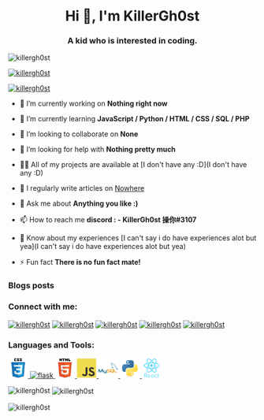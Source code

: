 <h1 align="center">Hi 👋, I'm KillerGh0st</h1>
<h3 align="center">A kid who is interested in coding.</h3>

<p align="left"> <img src="https://komarev.com/ghpvc/?username=killergh0st&label=Profile%20344views&color=0e75b6&style=flat" alt="killergh0st" /> </p>

<p align="left"> <a href="https://github.com/ryo-ma/github-profile-trophy"><img src="https://github-profile-trophy.vercel.app/?username=killergh0st" alt="killergh0st" /></a> </p>

<p align="left"> <a href="https://twitter.com/killergh0st" target="blank"><img src="https://img.shields.io/twitter/follow/killergh0st?logo=twitter&style=for-the-badge" alt="killergh0st" /></a> </p>

- 🔭 I’m currently working on **Nothing right now**

- 🌱 I’m currently learning **JavaScript / Python / HTML / CSS / SQL / PHP**

- 👯 I’m looking to collaborate on **None**

- 🤝 I’m looking for help with **Nothing pretty much**

- 👨‍💻 All of my projects are available at [I don't have any :D](I don't have any :D)

- 📝 I regularly write articles on [Nowhere](Nowhere)

- 💬 Ask me about **Anything you like :)**

- 📫 How to reach me **discord : - KillerGh0st 操你#3107**

- 📄 Know about my experiences [I can't say i do have experiences alot but yea](I can't say i do have experiences alot but yea)

- ⚡ Fun fact **There is no fun fact mate!**

### Blogs posts
<!-- BLOG-POST-LIST:START -->
<!-- BLOG-POST-LIST:END -->

<h3 align="left">Connect with me:</h3>
<p align="left">
<a href="https://dev.to/killergh0st" target="blank"><img align="center" src="https://cdn.jsdelivr.net/npm/simple-icons@3.0.1/icons/dev-dot-to.svg" alt="killergh0st" height="30" width="40" /></a>
<a href="https://twitter.com/killergh0st" target="blank"><img align="center" src="https://cdn.jsdelivr.net/npm/simple-icons@3.0.1/icons/twitter.svg" alt="killergh0st" height="30" width="40" /></a>
<a href="https://linkedin.com/in/killergh0st" target="blank"><img align="center" src="https://cdn.jsdelivr.net/npm/simple-icons@3.0.1/icons/linkedin.svg" alt="killergh0st" height="30" width="40" /></a>
<a href="https://codesandbox.com/killergh0st" target="blank"><img align="center" src="https://cdn.jsdelivr.net/npm/simple-icons@3.0.1/icons/codesandbox.svg" alt="killergh0st" height="30" width="40" /></a>
<a href="https://instagram.com/killergh0st" target="blank"><img align="center" src="https://cdn.jsdelivr.net/npm/simple-icons@3.0.1/icons/instagram.svg" alt="killergh0st" height="30" width="40" /></a>
</p>

<h3 align="left">Languages and Tools:</h3>
<p align="left"> <a href="https://www.w3schools.com/css/" target="_blank"> <img src="https://raw.githubusercontent.com/devicons/devicon/master/icons/css3/css3-original-wordmark.svg" alt="css3" width="40" height="40"/> </a> <a href="https://flask.palletsprojects.com/" target="_blank"> <img src="https://www.vectorlogo.zone/logos/pocoo_flask/pocoo_flask-icon.svg" alt="flask" width="40" height="40"/> </a> <a href="https://www.w3.org/html/" target="_blank"> <img src="https://raw.githubusercontent.com/devicons/devicon/master/icons/html5/html5-original-wordmark.svg" alt="html5" width="40" height="40"/> </a> <a href="https://developer.mozilla.org/en-US/docs/Web/JavaScript" target="_blank"> <img src="https://raw.githubusercontent.com/devicons/devicon/master/icons/javascript/javascript-original.svg" alt="javascript" width="40" height="40"/> </a> <a href="https://www.mysql.com/" target="_blank"> <img src="https://raw.githubusercontent.com/devicons/devicon/master/icons/mysql/mysql-original-wordmark.svg" alt="mysql" width="40" height="40"/> </a> <a href="https://www.python.org" target="_blank"> <img src="https://raw.githubusercontent.com/devicons/devicon/master/icons/python/python-original.svg" alt="python" width="40" height="40"/> </a> <a href="https://reactjs.org/" target="_blank"> <img src="https://raw.githubusercontent.com/devicons/devicon/master/icons/react/react-original-wordmark.svg" alt="react" width="40" height="40"/> </a> </p>

<p><img align="left" src="https://github-readme-stats.vercel.app/api/top-langs?username=killergh0st&show_icons=true&locale=en&layout=compact" alt="killergh0st" /></p>

<p>&nbsp;<img align="center" src="https://github-readme-stats.vercel.app/api?username=killergh0st&show_icons=true&locale=en" alt="killergh0st" /></p>

<p><img align="center" src="https://github-readme-streak-stats.herokuapp.com/?user=killergh0st&" alt="killergh0st" /></p>

<!---
KillerGh0st/KillerGh0st is a ✨ special ✨ repository because its `README.md` (this file) appears on your GitHub profile.
You can click the Preview link to take a look at your changes.
--->
